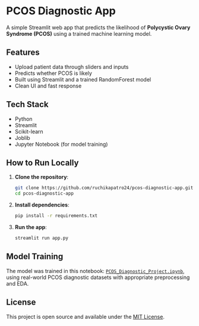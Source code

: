 # PCOS Diagnostic App

A simple Streamlit web app that predicts the likelihood of **Polycystic Ovary Syndrome (PCOS)** using a trained machine learning model.

## Features

- Upload patient data through sliders and inputs
- Predicts whether PCOS is likely
- Built using Streamlit and a trained RandomForest model
- Clean UI and fast response

## Tech Stack

- Python
- Streamlit
- Scikit-learn
- Joblib
- Jupyter Notebook (for model training)

## How to Run Locally

1. **Clone the repository**:
   ```bash
   git clone https://github.com/ruchikapatro24/pcos-diagnostic-app.git
   cd pcos-diagnostic-app
2. **Install dependencies**:
   ```bash
   pip install -r requirements.txt
3. **Run the app**:
   ```bash
   streamlit run app.py
## Model Training

The model was trained in this notebook: [`PCOS_Diagnostic_Project.ipynb`](./PCOS_Diagnostic_Project.ipynb), using real-world PCOS diagnostic datasets with appropriate preprocessing and EDA.
## License

This project is open source and available under the [MIT License](LICENSE).
